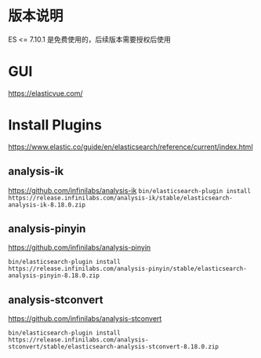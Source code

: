 # 版本说明

ES <= 7.10.1 是免费使用的，后续版本需要授权后使用


# GUI
https://elasticvue.com/


# Install Plugins
https://www.elastic.co/guide/en/elasticsearch/reference/current/index.html

## analysis-ik
https://github.com/infinilabs/analysis-ik
`bin/elasticsearch-plugin install https://release.infinilabs.com/analysis-ik/stable/elasticsearch-analysis-ik-8.18.0.zip`

## analysis-pinyin
https://github.com/infinilabs/analysis-pinyin

`bin/elasticsearch-plugin install https://release.infinilabs.com/analysis-pinyin/stable/elasticsearch-analysis-pinyin-8.18.0.zip`

## analysis-stconvert
https://github.com/infinilabs/analysis-stconvert

`bin/elasticsearch-plugin install https://release.infinilabs.com/analysis-stconvert/stable/elasticsearch-analysis-stconvert-8.18.0.zip`
